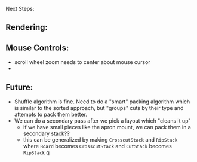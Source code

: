 Next Steps:

## Rendering:

## Mouse Controls:
- scroll wheel zoom needs to center about mouse cursor
-

## Future:
- Shuffle algorithm is fine. Need to do a "smart" packing algorithm which is similar to the sorted approach, but "groups" cuts by their type and attempts to pack them better.
- We can do a secondary pass after we pick a layout which "cleans it up"
    - if we have small pieces like the apron mount, we can pack them in a secondary stack??
    - this can be generalized by making `CrosscutStack` and `RipStack` where `Board` becomes `CrosscutStack` and `CutStack` becomes `RipStack`
q
